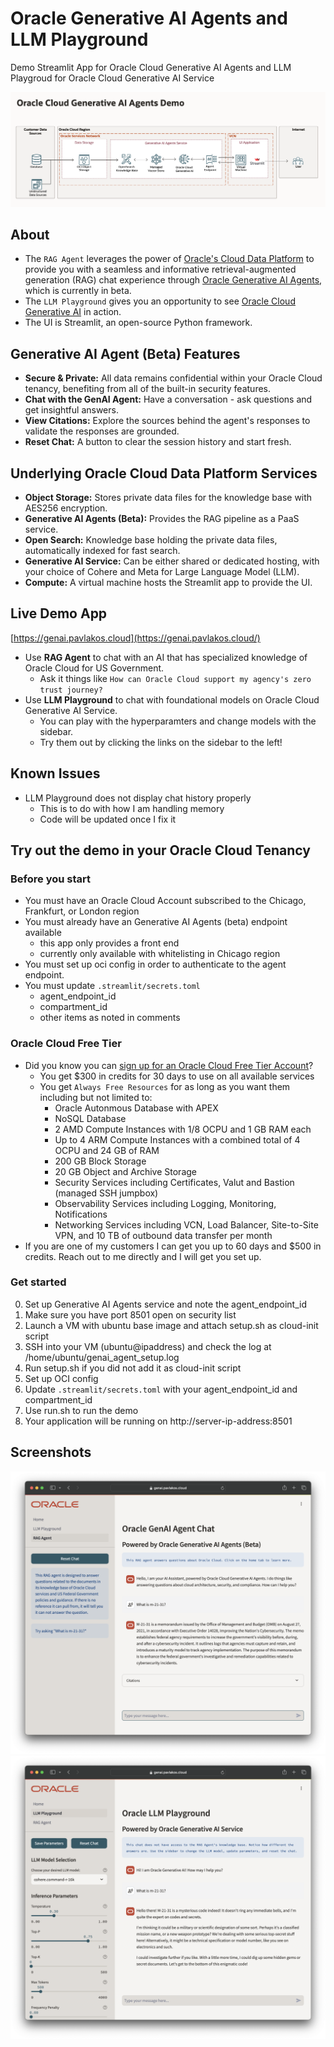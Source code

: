 # Oracle Generative AI Agents and LLM Playground

Demo Streamlit App for Oracle Cloud Generative AI Agents and LLM Playgroud for Oracle Cloud Generative AI Service 

![diagram](RAG%20Demo%20Diagram.png)
   
## About
- The `RAG Agent` leverages the power of [Oracle's Cloud Data Platform](https://www.oracle.com/data-platform/) to provide you with a seamless and informative retrieval-augmented generation (RAG) chat experience through [Oracle Generative AI Agents](https://docs.oracle.com/en-us/iaas/Content/generative-ai-agents/overview.htm), which is currently in beta. 
- The `LLM Playground` gives you an opportunity to see [Oracle Cloud Generative AI](https://docs.oracle.com/en-us/iaas/Content/generative-ai/overview.htm) in action. 
- The UI is Streamlit, an open-source Python framework.

## Generative AI Agent (Beta) Features
- **Secure & Private:** All data remains confidential within your Oracle Cloud tenancy, benefiting from all of the built-in security features.
- **Chat with the GenAI Agent:** Have a conversation - ask questions and get insightful answers.
- **View Citations:** Explore the sources behind the agent's responses to validate the responses are grounded. 
- **Reset Chat:** A button to clear the session history and start fresh. 

## Underlying Oracle Cloud Data Platform Services
- **Object Storage:** Stores private data files for the knowledge base with AES256 encryption.
- **Generative AI Agents (Beta):** Provides the RAG pipeline as a PaaS service. 
- **Open Search:** Knowledge base holding the private data files, automatically indexed for fast search. 
- **Generative AI Service:** Can be either shared or dedicated hosting, with your choice of Cohere and Meta for Large Language Model (LLM).
- **Compute:** A virtual machine hosts the Streamlit app to provide the UI. 

## Live Demo App
[https://genai.pavlakos.cloud](https://genai.pavlakos.cloud/)

- Use **RAG Agent** to chat with an AI that has specialized knowledge of Oracle Cloud for US Government. 
  - Ask it things like `How can Oracle Cloud support my agency's zero trust journey?`
- Use **LLM Playground** to chat with foundational models on Oracle Cloud Generative AI Service.
  - You can play with the hyperparamters and change models with the sidebar.
  - Try them out by clicking the links on the sidebar to the left!

## Known Issues

- LLM Playground does not display chat history properly
  - This is to do with how I am handling memory
  - Code will be updated once I fix it

## Try out the demo in your Oracle Cloud Tenancy


### Before you start

- You must have an Oracle Cloud Account subscribed to the Chicago, Frankfurt, or London region
- You must already have an Generative AI Agents (beta) endpoint available
  - this app only provides a front end
  - currently only available with whitelisting in Chicago region
- You must set up oci config in order to authenticate to the agent endpoint.
- You must update `.streamlit/secrets.toml`
  - agent_endpoint_id
  - compartment_id
  - other items as noted in comments

### Oracle Cloud Free Tier
- Did you know you can [sign up for an Oracle Cloud Free Tier Account](https://www.oracle.com/cloud/free/)?
   - You get $300 in credits for 30 days to use on all available services
   - You get `Always Free Resources` for as long as you want them including but not limited to: 
      - Oracle Autonmous Database with APEX
      - NoSQL Database
      - 2 AMD Compute Instances with 1/8 OCPU and 1 GB RAM each
      - Up to 4 ARM Compute Instances with a combined total of 4 OCPU and 24 GB of RAM  
      - 200 GB Block Storage
      - 20 GB Object and Archive Storage
      - Security Services including Certificates, Valut and Bastion (managed SSH jumpbox)
      - Observability Services including Logging, Monitoring, Notifications
      - Networking Services including VCN, Load Balancer, Site-to-Site VPN, and 10 TB of outbound data transfer per month
- If you are one of my customers I can get you up to 60 days and $500 in credits. Reach out to me directly and I will get you set up. 

### Get started

0. Set up Generative AI Agents service and note the agent_endpoint_id
2. Make sure you have port 8501 open on security list
3. Launch a VM with ubuntu base image and attach setup.sh as cloud-init script
4. SSH into your VM (ubuntu@ipaddress) and check the log at /home/ubuntu/genai_agent_setup.log
5. Run setup.sh if you did not add it as cloud-init script
6. Set up OCI config
7. Update `.streamlit/secrets.toml` with your agent_endpoint_id and compartment_id
8. Use run.sh to run the demo
9. Your application will be running on http://server-ip-address:8501

## Screenshots
![agent_screenshot](agent.png) ![llm_screenshot](llm.png)


